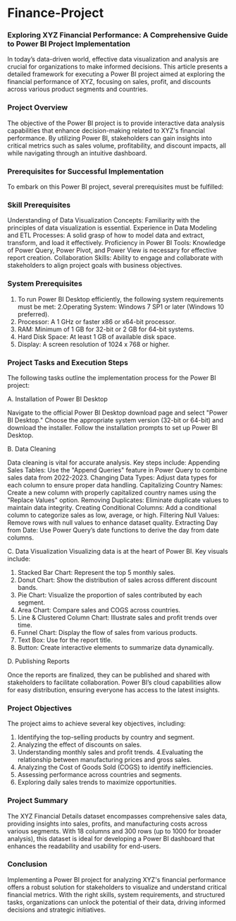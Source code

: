 # Finance-Project

### Exploring XYZ Financial Performance: A Comprehensive Guide to Power BI Project Implementation
In today’s data-driven world, effective data visualization and analysis are crucial for organizations to make informed decisions. This article presents a detailed framework for executing a Power BI project aimed at exploring the financial performance of XYZ, focusing on sales, profit, and discounts across various product segments and countries.

### Project Overview

The objective of the Power BI project is to provide interactive data analysis capabilities that enhance decision-making related to XYZ's financial performance. By utilizing Power BI, stakeholders can gain insights into critical metrics such as sales volume, profitability, and discount impacts, all while navigating through an intuitive dashboard.

### Prerequisites for Successful Implementation

To embark on this Power BI project, several prerequisites must be fulfilled:

### Skill Prerequisites

Understanding of Data Visualization Concepts: Familiarity with the principles of data visualization is essential.
Experience in Data Modeling and ETL Processes: A solid grasp of how to model data and extract, transform, and load it effectively.
Proficiency in Power BI Tools: Knowledge of Power Query, Power Pivot, and Power View is necessary for effective report creation.
Collaboration Skills: Ability to engage and collaborate with stakeholders to align project goals with business objectives.

### System Prerequisites

1. To run Power BI Desktop efficiently, the following system requirements must be met:
2.Operating System: Windows 7 SP1 or later (Windows 10 preferred).
3. Processor: A 1 GHz or faster x86 or x64-bit processor.
4. RAM: Minimum of 1 GB for 32-bit or 2 GB for 64-bit systems.
5. Hard Disk Space: At least 1 GB of available disk space.
6. Display: A screen resolution of 1024 x 768 or higher.

### Project Tasks and Execution Steps

The following tasks outline the implementation process for the Power BI project:

A. Installation of Power BI Desktop

Navigate to the official Power BI Desktop download page and select "Power BI Desktop."
Choose the appropriate system version (32-bit or 64-bit) and download the installer.
Follow the installation prompts to set up Power BI Desktop.

B. Data Cleaning

Data cleaning is vital for accurate analysis. Key steps include:
Appending Sales Tables: Use the "Append Queries" feature in Power Query to combine sales data from 2022-2023.
Changing Data Types: Adjust data types for each column to ensure proper data handling.
Capitalizing Country Names: Create a new column with properly capitalized country names using the "Replace Values" option.
Removing Duplicates: Eliminate duplicate values to maintain data integrity.
Creating Conditional Columns: Add a conditional column to categorize sales as low, average, or high.
Filtering Null Values: Remove rows with null values to enhance dataset quality.
Extracting Day from Date: Use Power Query’s date functions to derive the day from date columns.

C. Data Visualization
Visualizing data is at the heart of Power BI. Key visuals include:

1. Stacked Bar Chart: Represent the top 5 monthly sales.
2. Donut Chart: Show the distribution of sales across different discount bands.
3. Pie Chart: Visualize the proportion of sales contributed by each segment.
4. Area Chart: Compare sales and COGS across countries.
5. Line & Clustered Column Chart: Illustrate sales and profit trends over time.
6. Funnel Chart: Display the flow of sales from various products.
7. Text Box: Use for the report title.
8. Button: Create interactive elements to summarize data dynamically.

D. Publishing Reports

Once the reports are finalized, they can be published and shared with stakeholders to facilitate collaboration. Power BI’s cloud capabilities allow for easy distribution, ensuring everyone has access to the latest insights.

### Project Objectives
The project aims to achieve several key objectives, including:

1. Identifying the top-selling products by country and segment.
2. Analyzing the effect of discounts on sales.
3. Understanding monthly sales and profit trends.
4.Evaluating the relationship between manufacturing prices and gross sales.
5. Analyzing the Cost of Goods Sold (COGS) to identify inefficiencies.
6. Assessing performance across countries and segments.
7. Exploring daily sales trends to maximize opportunities.

### Project Summary

The XYZ Financial Details dataset encompasses comprehensive sales data, providing insights into sales, profits, and manufacturing costs across various segments. With 18 columns and 300 rows (up to 1000 for broader analysis), this dataset is ideal for developing a Power BI dashboard that enhances the readability and usability for end-users.

### Conclusion

Implementing a Power BI project for analyzing XYZ's financial performance offers a robust solution for stakeholders to visualize and understand critical financial metrics. With the right skills, system requirements, and structured tasks, organizations can unlock the potential of their data, driving informed decisions and strategic initiatives.
